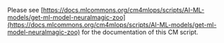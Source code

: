 Please see [https://docs.mlcommons.org/cm4mlops/scripts/AI-ML-models/get-ml-model-neuralmagic-zoo](https://docs.mlcommons.org/cm4mlops/scripts/AI-ML-models/get-ml-model-neuralmagic-zoo) for the documentation of this CM script.
